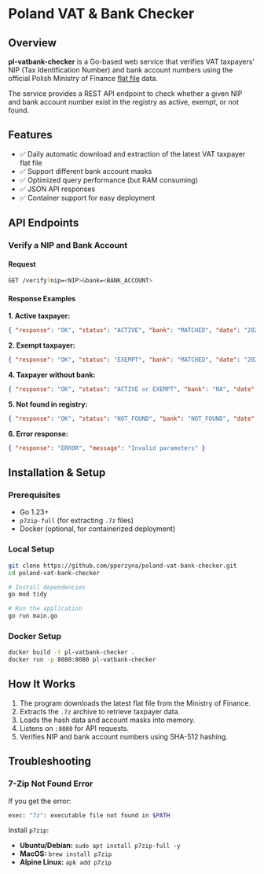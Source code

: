 # Poland VAT & Bank Checker

## Overview

**pl-vatbank-checker** is a Go-based web service that verifies VAT taxpayers' NIP (Tax Identification Number) and bank account numbers using the official Polish Ministry of Finance [flat file](https://www.podatki.gov.pl/vat/bezpieczna-transakcja/wykaz-podatnikow-vat/plik-plaski/) data.

The service provides a REST API endpoint to check whether a given NIP and bank account number exist in the registry as active, exempt, or not found.

## Features

- ✅ Daily automatic download and extraction of the latest VAT taxpayer flat file
- ✅ Support different bank account masks
- ✅ Optimized query performance (but RAM consuming)
- ✅ JSON API responses
- ✅ Container support for easy deployment

## API Endpoints

### **Verify a NIP and Bank Account**

#### Request

```sh
GET /verify?nip=<NIP>&bank=<BANK_ACCOUNT>
```

#### Response Examples

**1. Active taxpayer:**

```json
{ "response": "OK", "status": "ACTIVE", "bank": "MATCHED", "date": "20250101" }
```

**2. Exempt taxpayer:**

```json
{ "response": "OK", "status": "EXEMPT", "bank": "MATCHED", "date": "20250101" }
```

**4. Taxpayer without bank:**

```json
{ "response": "OK", "status": "ACTIVE or EXEMPT", "bank": "NA", "date": "20250101" }
```

**5. Not found in registry:**

```json
{ "response": "OK", "status": "NOT_FOUND", "bank": "NOT_FOUND", "date": "20250101" }
```

**6. Error response:**

```json
{ "response": "ERROR", "message": "Invalid parameters" }
```

## Installation & Setup

### **Prerequisites**

- Go 1.23+
- `p7zip-full` (for extracting `.7z` files)
- Docker (optional, for containerized deployment)

### **Local Setup**

```sh
git clone https://github.com/pperzyna/poland-vat-bank-checker.git
cd poland-vat-bank-checker

# Install dependencies
go mod tidy

# Run the application
go run main.go
```

### **Docker Setup**

```sh
docker build -t pl-vatbank-checker .
docker run -p 8080:8080 pl-vatbank-checker
```

## How It Works

1. The program downloads the latest flat file from the Ministry of Finance.
2. Extracts the `.7z` archive to retrieve taxpayer data.
3. Loads the hash data and account masks into memory.
4. Listens on `:8080` for API requests.
5. Verifies NIP and bank account numbers using SHA-512 hashing.

## Troubleshooting

### **7-Zip Not Found Error**

If you get the error:

```sh
exec: "7z": executable file not found in $PATH
```

Install `p7zip`:

- **Ubuntu/Debian:** `sudo apt install p7zip-full -y`
- **MacOS:** `brew install p7zip`
- **Alpine Linux:** `apk add p7zip`

